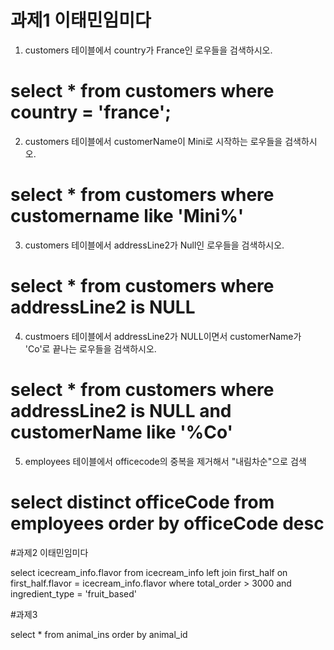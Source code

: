 # 과제1 이태민임미다

1. customers 테이블에서 country가 France인 로우들을 검색하시오.
# select * from customers where country = 'france';

2. customers 테이블에서 customerName이 Mini로 시작하는 로우들을 검색하시오.
# select * from customers where customername like 'Mini%'

3. customers 테이블에서 addressLine2가 Null인 로우들을 검색하시오.
# select * from customers where addressLine2 is NULL

4. custmoers 테이블에서 addressLine2가 NULL이면서 customerName가 'Co'로 끝나는 로우들을 검색하시오.
# select * from customers where addressLine2 is NULL and customerName like '%Co'

5. employees 테이블에서 officecode의 중복을 제거해서 "내림차순"으로 검색
# select distinct officeCode from employees order by officeCode desc

#과제2 이태민임미다

select icecream_info.flavor from icecream_info left join first_half on first_half.flavor = icecream_info.flavor where total_order > 3000 and ingredient_type = 'fruit_based'

#과제3

select * from animal_ins order by animal_id
